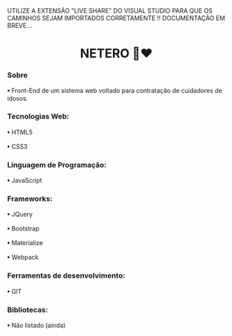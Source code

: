 UTILIZE A EXTENSÃO "LIVE SHARE" DO VISUAL STUDIO PARA QUE OS CAMINHOS SEJAM IMPORTADOS CORRETAMENTE !!
DOCUMENTAÇÃO EM BREVE...
<h1 align="center">NETERO 🧓❤️</h1>
<h3>Sobre</h3>

𖧹 Front-End de um sistema web voltado para contratação de cuidadores de idosos.

<h3>Tecnologias Web:</h3>

<p> 𖧹 HTML5 </P>
𖧹 CSS3

<h3>Linguagem de Programação:</h3>

𖧹 JavaScript

<h3>Frameworks:</h3>

<p> 𖧹 JQuery </p>
<p> 𖧹 Bootstrap </p>
<p> 𖧹 Materialize </p>
𖧹 Webpack

<h3>Ferramentas de desenvolvimento:</h3>

𖧹 GIT

<h3>Bibliotecas:</h3>

𖧹 Não listado (ainda)
